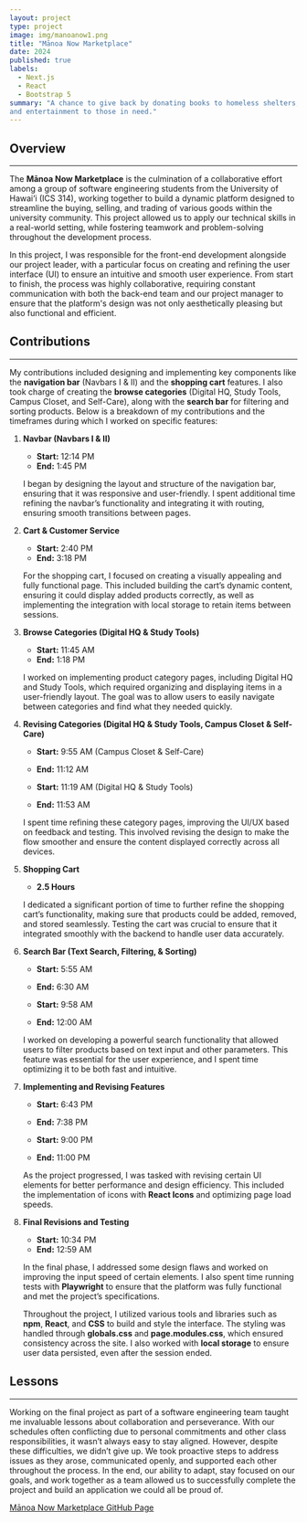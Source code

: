 ```yaml
---
layout: project
type: project
image: img/manoanow1.png
title: "Mānoa Now Marketplace"
date: 2024
published: true
labels:
  - Next.js
  - React
  - Bootstrap 5
summary: "A chance to give back by donating books to homeless shelters, offering comfort
and entertainment to those in need."
---
```



## Overview
------

The **Mānoa Now Marketplace** is the culmination of a collaborative effort among a group of software engineering students from the University of Hawai‘i (ICS 314), working together to build a dynamic platform designed to streamline the buying, selling, and trading of various goods within the university community. This project allowed us to apply our technical skills in a real-world setting, while fostering teamwork and problem-solving throughout the development process.

In this project, I was responsible for the front-end development alongside our project leader, with a particular focus on creating and refining the user interface (UI) to ensure an intuitive and smooth user experience. From start to finish, the process was highly collaborative, requiring constant communication with both the back-end team and our project manager to ensure that the platform's design was not only aesthetically pleasing but also functional and efficient.


## Contributions
-------

My contributions included designing and implementing key components like the **navigation bar** (Navbars I & II) and the **shopping cart** features. I also took charge of creating the **browse categories** (Digital HQ, Study Tools, Campus Closet, and Self-Care), along with the **search bar** for filtering and sorting products. Below is a breakdown of my contributions and the timeframes during which I worked on specific features:

1. **Navbar (Navbars I & II)**  

   - **Start:** 12:14 PM  
   - **End:** 1:45 PM  

   I began by designing the layout and structure of the navigation bar, ensuring that it was responsive and user-friendly. I spent additional time refining the navbar’s functionality and integrating it with routing, ensuring smooth transitions between pages.


2. **Cart & Customer Service**  

   - **Start:** 2:40 PM  
   - **End:** 3:18 PM  


   For the shopping cart, I focused on creating a visually appealing and fully functional page. This included building the cart’s dynamic content, ensuring it could display added products correctly, as well as implementing the integration with local storage to retain items between sessions.


3. **Browse Categories (Digital HQ & Study Tools)** 

   - **Start:** 11:45 AM  
   - **End:** 1:18 PM 


   I worked on implementing product category pages, including Digital HQ and Study Tools, which required organizing and displaying items in a user-friendly layout. The goal was to allow users to easily navigate between categories and find what they needed quickly.


4. **Revising Categories (Digital HQ & Study Tools, Campus Closet & Self-Care)**  

   - **Start:** 9:55 AM (Campus Closet & Self-Care)  
   - **End:** 11:12 AM 

   - **Start:** 11:19 AM (Digital HQ & Study Tools)  
   - **End:** 11:53 AM  


   I spent time refining these category pages, improving the UI/UX based on feedback and testing. This involved revising the design to make the flow smoother and ensure the content displayed correctly across all devices.


5. **Shopping Cart**  

   - **2.5 Hours** 


   I dedicated a significant portion of time to further refine the shopping cart’s functionality, making sure that products could be added, removed, and stored seamlessly. Testing the cart was crucial to ensure that it integrated smoothly with the backend to handle user data accurately.


6. **Search Bar (Text Search, Filtering, & Sorting)**  

   - **Start:** 5:55 AM  
   - **End:** 6:30 AM  

   - **Start:** 9:58 AM  
   - **End:** 12:00 AM  


   I worked on developing a powerful search functionality that allowed users to filter products based on text input and other parameters. This feature was essential for the user experience, and I spent time optimizing it to be both fast and intuitive.


7. **Implementing and Revising Features** 

   - **Start:** 6:43 PM  
   - **End:** 7:38 PM  

   - **Start:** 9:00 PM  
   - **End:** 11:00 PM  


   As the project progressed, I was tasked with revising certain UI elements for better performance and design efficiency. This included the implementation of icons with **React Icons** and optimizing page load speeds.


8. **Final Revisions and Testing**

   - **Start:** 10:34 PM  
   - **End:** 12:59 AM  

   In the final phase, I addressed some design flaws and worked on improving the input speed of certain elements. I also spent time running tests with **Playwright** to ensure that the platform was fully functional and met the project’s specifications.


   Throughout the project, I utilized various tools and libraries such as **npm**, **React**, and **CSS** to build and style the interface. The styling was handled through **globals.css** and **page.modules.css**, which ensured consistency across the site. I also worked with **local storage** to ensure user data persisted, even after the session ended.


## Lessons
-----
Working on the final project as part of a software engineering team taught me invaluable lessons about collaboration and perseverance. With our schedules often conflicting due to personal commitments and other class responsibilities, it wasn’t always easy to stay aligned. However, despite these difficulties, we didn’t give up. We took proactive steps to address issues as they arose, communicated openly, and supported each other throughout the process. In the end, our ability to adapt, stay focused on our goals, and work together as a team allowed us to successfully complete the project and build an application we could all be proud of.


[Mānoa Now Marketplace GitHub Page](https://github.com/uhm-marketplace/MnM-Final)

